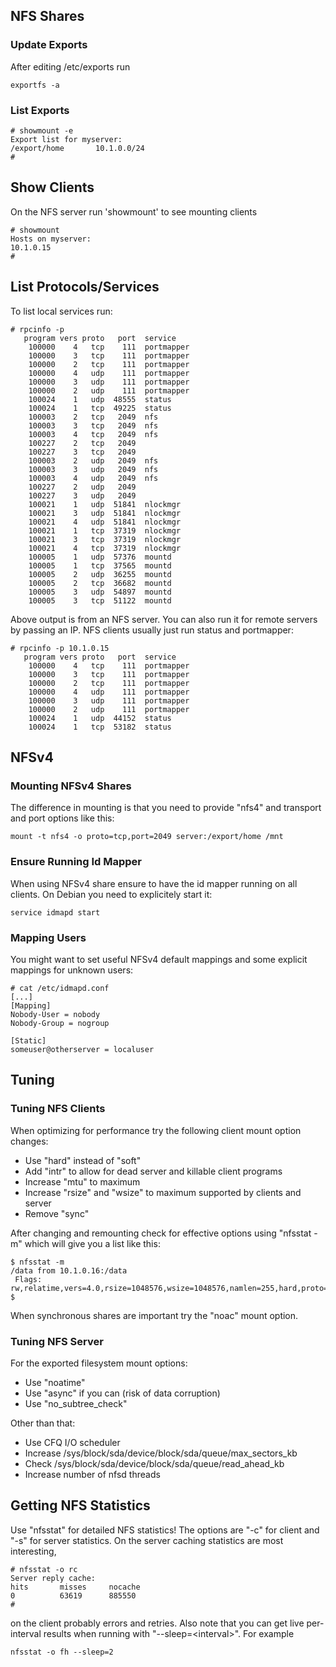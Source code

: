 ## NFS Shares

### Update Exports

After editing /etc/exports run

    exportfs -a

### List Exports

    # showmount -e
    Export list for myserver:
    /export/home       10.1.0.0/24
    #

## Show Clients

On the NFS server run 'showmount' to see mounting clients

    # showmount 
    Hosts on myserver:
    10.1.0.15
    #

## List Protocols/Services

To list local services run:

    # rpcinfo -p
       program vers proto   port  service
        100000    4   tcp    111  portmapper
        100000    3   tcp    111  portmapper
        100000    2   tcp    111  portmapper
        100000    4   udp    111  portmapper
        100000    3   udp    111  portmapper
        100000    2   udp    111  portmapper
        100024    1   udp  48555  status
        100024    1   tcp  49225  status
        100003    2   tcp   2049  nfs
        100003    3   tcp   2049  nfs
        100003    4   tcp   2049  nfs
        100227    2   tcp   2049
        100227    3   tcp   2049
        100003    2   udp   2049  nfs
        100003    3   udp   2049  nfs
        100003    4   udp   2049  nfs
        100227    2   udp   2049
        100227    3   udp   2049
        100021    1   udp  51841  nlockmgr
        100021    3   udp  51841  nlockmgr
        100021    4   udp  51841  nlockmgr
        100021    1   tcp  37319  nlockmgr
        100021    3   tcp  37319  nlockmgr
        100021    4   tcp  37319  nlockmgr
        100005    1   udp  57376  mountd
        100005    1   tcp  37565  mountd
        100005    2   udp  36255  mountd
        100005    2   tcp  36682  mountd
        100005    3   udp  54897  mountd
        100005    3   tcp  51122  mountd

Above output is from an NFS server. You can also run it for remote
servers by passing an IP. NFS clients usually just run status and
portmapper:

    # rpcinfo -p 10.1.0.15
       program vers proto   port  service
        100000    4   tcp    111  portmapper
        100000    3   tcp    111  portmapper
        100000    2   tcp    111  portmapper
        100000    4   udp    111  portmapper
        100000    3   udp    111  portmapper
        100000    2   udp    111  portmapper
        100024    1   udp  44152  status
        100024    1   tcp  53182  status

## NFSv4

### Mounting NFSv4 Shares

The difference in mounting is that you need to provide "nfs4" and
transport and port options like this:

    mount -t nfs4 -o proto=tcp,port=2049 server:/export/home /mnt

### Ensure Running Id Mapper

When using NFSv4 share ensure to have the id mapper running on all
clients. On Debian you need to explicitely start it:

    service idmapd start

### Mapping Users

You might want to set useful NFSv4 default mappings and some explicit
mappings for unknown users:

    # cat /etc/idmapd.conf
    [...]
    [Mapping]
    Nobody-User = nobody
    Nobody-Group = nogroup

    [Static]
    someuser@otherserver = localuser

## Tuning

### Tuning NFS Clients

When optimizing for performance try the following client mount option
changes:

-   Use "hard" instead of "soft"
-   Add "intr" to allow for dead server and killable client programs
-   Increase "mtu" to maximum
-   Increase "rsize" and "wsize" to maximum supported by clients and
    server
-   Remove "sync"

After changing and remounting check for effective options using "nfsstat
-m" which will give you a list like this:

    $ nfsstat -m
    /data from 10.1.0.16:/data
     Flags: rw,relatime,vers=4.0,rsize=1048576,wsize=1048576,namlen=255,hard,proto=tcp,port=0,timeo=600,retrans=2,sec=sys,clientaddr=10.1.0.16,local_lock=none,addr=10.1.0.15
    $

When synchronous shares are important try the "noac" mount option.

### Tuning NFS Server

For the exported filesystem mount options:

-   Use "noatime"
-   Use "async" if you can (risk of data corruption)
-   Use "no\_subtree\_check"

Other than that:

-   Use CFQ I/O scheduler
-   Increase /sys/block/sda/device/block/sda/queue/max\_sectors\_kb
-   Check /sys/block/sda/device/block/sda/queue/read\_ahead\_kb
-   Increase number of nfsd threads

## Getting NFS Statistics

Use "nfsstat" for detailed NFS statistics! The options are "-c" for
client and "-s" for server statistics. On the server caching statistics
are most interesting,

    # nfsstat -o rc
    Server reply cache:
    hits       misses     nocache
    0          63619      885550  
    #

on the client probably errors and retries. Also note that you can get
live per-interval results when running with "--sleep=\<interval\>". For
example

    nfsstat -o fh --sleep=2
